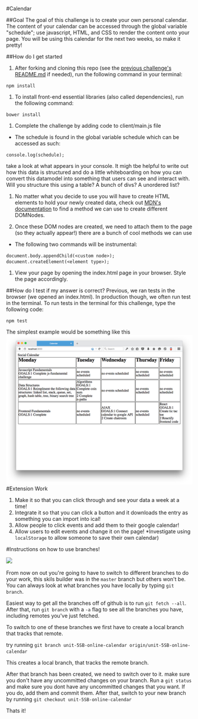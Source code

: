 #Calendar

##Goal
The goal of this challenge is to create your own personal calendar. The content of your calendar can be accessed through the global variable "schedule"; use javascript, HTML, and CSS to render the content onto your page. You will be using this calendar for the next two weeks, so make it pretty!

##How do I get started
1. After forking and cloning this repo (see the [previous challenge's README.md](https://github.com/CodesmithLLC/unit-1-js-fundamentals) if needed), run the following command in your terminal:
  ````
  npm install
  ````
1. To install front-end essential libraries (also called dependencies), run the following command:
  ````
  bower install
  ````

1. Complete the challenge by adding code to client/main.js file

  - The schedule is found in the global variable schedule which can be accessed as such:
  ````
  console.log(schedule);
  ````
  take a look at what appears in your console. It migh tbe helpful to write out how this data is structured and do a little whiteboarding on how you can convert this datamodel into something that users can see and interact with. Will you structure this using a table? A bunch of divs? A unordered list? 

1. No matter what you decide to use you will have to create HTML elements to hold your newly created data, check out [MDN's documentation](https://developer.mozilla.org/en-US/docs/Web/API/Document/createElement) to find a method we can use to create different DOMNodes.

1. Once these DOM nodes are created, we need to attach them to the page (so they actually appear!) there are a bunch of cool methods we can use

  - The following two commands will be instrumental:
  ````
  document.body.appendChild(<custom node>);
  document.createElement(<element type>);
  ````

1. View your page by opening the index.html page in your browser. Style the page accordingly.

##How do I test if my answer is correct?
Previous, we ran tests in the browser (we opened an index.html). In production though, we often run test in the terminal. To run tests in the terminal for this challenge, type the following code:
````
npm test
````

The simplest example would be something like this
![](finished.png)
#Extension Work

1. Make it so that you can click through and see your data a week at a time!
1. Integrate it so that you can click a button and it downloads the entry as something you can import into ical!
1. Allow people to click events and add them to their google calendar!
1. Allow users to edit events and change it on the page! *Investigate using `localStorage` to allow someone to save their own calendar)


#Instructions on how to use branches!

![](https://www.atlassian.com/wac/landing/git/tutorial/git-branches/pageSections/0/contentColumnTwo/0/imageBinary/git-tutorial_branching-merging.png)


From now on out you're going to have to switch to different branches to do your work, this skils builder was in the `master` branch but others won't be. 
You can always look at what branches you have locally by typing `git branch`.

Easiest way to get all the branches off of github is to run `git fetch --all`. 
After that, run `git branch` with a `-a` flag to see all the branches you have, including remotes you've just fetched.

To switch to one of these branches we first have to create a local branch that tracks that remote.

try running `git branch unit-5SB-online-calendar origin/unit-5SB-online-calendar`

This creates a local branch, that tracks the remote branch.

After that branch has been created, we need to switch over to it. make sure you don't have any uncommitted changes on your branch. Run a `git status` and make sure you dont have any uncommitted changes that you want. If you do, add them and commit them. After that, switch to your new branch by running `git checkout unit-5SB-online-calendar`

Thats it!


